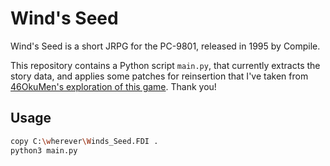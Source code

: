# Wind's Seed

Wind's Seed is a short JRPG for the PC-9801, released in 1995 by Compile.

This repository contains a Python script `main.py`, that currently extracts the story data, and applies some patches for reinsertion that I've taken from [46OkuMen's exploration of this game](https://github.com/46OkuMen/windseed). Thank you!

## Usage

```sh
copy C:\wherever\Winds_Seed.FDI .
python3 main.py
```
